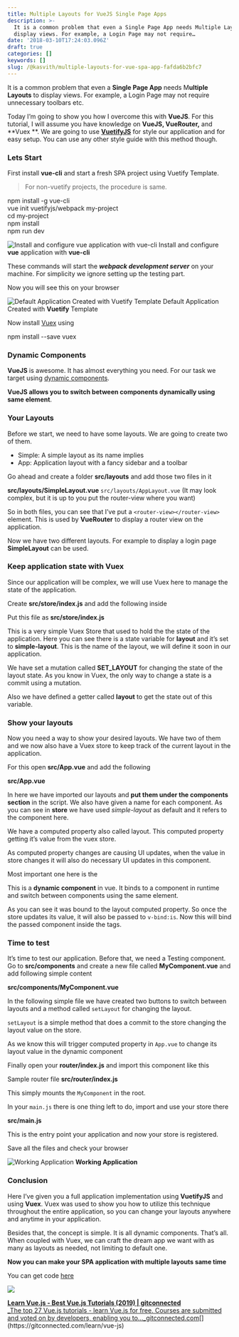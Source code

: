 ```yaml
---
title: Multiple Layouts for VueJS Single Page Apps
description: >-
  It is a common problem that even a Single Page App needs Multiple Layouts to
  display views. For example, a Login Page may not require…
date: '2018-03-10T17:24:03.096Z'
draft: true
categories: []
keywords: []
slug: /@kasvith/multiple-layouts-for-vue-spa-app-fafda6b2bfc7
---
```


It is a common problem that even a **Single Page App** needs M**ultiple Layouts** to display views. For example, a Login Page may not require unnecessary toolbars etc.

Today I’m going to show you how I overcome this with **VueJS**. For this tutorial, I will assume you have knowledge on **VueJS, VueRouter,** and **Vuex **. We are going to use [**VuetifyJS**](https://vuetifyjs.com)  for style our application and for easy setup. You can use any other style guide with this method though.

### Lets Start

First install **vue-cli** and start a fresh SPA project using Vuetify Template.

> For non-vuetify projects, the procedure is same.

npm install -g vue-cli  
vue init vuetifyjs/webpack my-project  
cd my-project  
npm install  
npm run dev

![Install and configure **vue** application with **vue-cli**](img/1__9cOQFPwhBzd__HTM98oq9UQ.png)
Install and configure **vue** application with **vue-cli**

These commands will start the **_webpack development server_** on your machine. For simplicity we ignore setting up the testing part.

Now you will see this on your browser

![Default Application Created with **Vuetify** Template](img/1__ACPFhJpX4ceKrbP2qpQGYw.png)
Default Application Created with **Vuetify** Template

Now install [Vuex](https://vuex.vuejs.org/en/) using

npm install --save vuex

### **Dynamic Components**

**VueJS** is awesome. It has almost everything you need. For our task we target using [dynamic components](https://vuejs.org/v2/guide/components.html#Dynamic-Components).

**VueJS allows you to switch between components dynamically using same element**.

### Your Layouts

Before we start, we need to have some layouts. We are going to create two of them.

*   Simple: A simple layout as its name implies
*   App: Application layout with a fancy sidebar and a toolbar

Go ahead and create a folder **src/layouts** and add those two files in it

**src/layouts/SimpleLayout.vue**
`src/layouts/AppLayout.vue` (It may look complex, but it is up to you put the router-view where you want)

So in both files, you can see that I’ve put a `<router-view></router-view>` element. This is used by **VueRouter** to display a router view on the application.

Now we have two different layouts. For example to display a login page **SimpleLayout** can be used.

### Keep application state with Vuex

Since our application will be complex, we will use Vuex here to manage the state of the application.

Create **src/store/index.js** and add the following inside

Put this file as **src/store/index.js**

This is a very simple Vuex Store that used to hold the the state of the application. Here you can see there is a state variable for **layout** and it’s set to **simple-layout**. This is the name of the layout, we will define it soon in our application.

We have set a mutation called **SET\_LAYOUT** for changing the state of the layout state. As you know in Vuex, the only way to change a state is a commit using a mutation.

Also we have defined a getter called **layout** to get the state out of this variable.

### Show your layouts

Now you need a way to show your desired layouts. We have two of them and we now also have a Vuex store to keep track of the current layout in the application.

For this open **src/App.vue** and add the following

**src/App.vue**

In here we have imported our layouts and **put them under the components section** in the script. We also have given a name for each component. As you can see in **store** we have used _simple-layout_ as default and it refers to the component here.

We have a computed property also called layout. This computed property getting it’s value from the vuex store.

As computed property changes are causing UI updates, when the value in store changes it will also do necessary UI updates in this component.

Most important one here is the

<component v-bind:is="layout"></component>

This is a **dynamic component** in vue. It binds to a component in runtime and switch between components using the same element.

As you can see it was bound to the layout computed property. So once the store updates its value, it will also be passed to `v-bind:is`. Now this will bind the passed component inside the tags.

### Time to test

It’s time to test our application. Before that, we need a Testing component. Go to **src/components** and create a new file called **MyComponent.vue** and add following simple content

**src/components/MyComponent.vue**

In the following simple file we have created two buttons to switch between layouts and a method called `setLayout` for changing the layout.

`setLayout` is a simple method that does a commit to the store changing the layout value on the store.

As we know this will trigger computed property in `App.vue` to change its layout value in the dynamic component

Finally open your **router/index.js** and import this component like this

Sample router file **src/router/index.js**

This simply mounts the `MyComponent` in the root.

In your `main.js` there is one thing left to do, import and use your store there

**src/main.js**

This is the entry point your application and now your store is registered.

Save all the files and check your browser

![**Working Application**](img/1__Ktm1KzgEuyldwbAgZz99oQ.gif)
**Working Application**

### Conclusion

Here I’ve given you a full application implementation using **VuetifyJS** and using **Vuex**. Vuex was used to show you how to utilize this technique throughout the entire application, so you can change your layouts anywhere and anytime in your application.

Besides that, the concept is simple. It is all dynamic components. That’s all. When coupled with Vuex, we can craft the dream app we want with as many as layouts as needed, not limiting to default one.

**Now you can make your SPA application with multiple layouts same time**

You can get code [here](https://github.com/kasvith/vue-spa-multiple-layouts-example)

[![](https://cdn-images-1.medium.com/max/800/1*E6CoI_MRyZ1JInNPsBSHtA.png)](https://levelup.gitconnected.com)

[**Learn Vue.js - Best Vue.js Tutorials (2019) | gitconnected**  
_The top 27 Vue.js tutorials - learn Vue.js for free. Courses are submitted and voted on by developers, enabling you to…_gitconnected.com](https://gitconnected.com/learn/vue-js "https://gitconnected.com/learn/vue-js")[](https://gitconnected.com/learn/vue-js)
